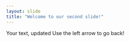 ```yaml
---
layout: slide
title: "Welcome to our second slide!"
---
```

Your text, updated
Use the left arrow to go back!
